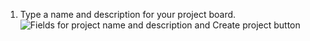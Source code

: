 1. Type a name and description for your project board.
   ![Fields for project name and description and Create project button](/assets/images/help/projects/name-description-create-button.png)
